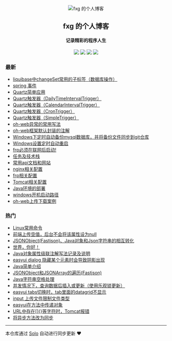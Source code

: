 <p align="center"><img alt="fxg 的个人博客" src="https://static.b3log.org/images/brand/solo-32.png"></p><h2 align="center">
fxg 的个人博客
</h2>

<h4 align="center">记录精彩的程序人生</h4>
<p align="center"><a title="fxg 的个人博客" target="_blank" href="https://github.com/xingzhegu/solo-blog"><img src="https://img.shields.io/github/last-commit/xingzhegu/solo-blog.svg?style=flat-square&color=FF9900"></a>
<a title="GitHub repo size in bytes" target="_blank" href="https://github.com/xingzhegu/solo-blog"><img src="https://img.shields.io/github/repo-size/xingzhegu/solo-blog.svg?style=flat-square"></a>
<a title="Solo Version" target="_blank" href="https://github.com/b3log/solo/releases"><img src="https://img.shields.io/badge/solo-3.6.0-f1e05a.svg?style=flat-square&color=blueviolet"></a>
<a title="Hits" target="_blank" href="https://github.com/b3log/hits"><img src="https://hits.b3log.org/xingzhegu/solo-blog.svg"></a></p>

### 最新

* [liquibase中changeSet常用的子标签（数据库操作）](http://fxg.life/solo-v3.6.0/articles/2019/07/16/1563250001938.html)
* [spring 事件](http://fxg.life/solo-v3.6.0/articles/2019/06/28/1561705349171.html)
* [Quartz简单应用](http://fxg.life/solo-v3.6.0/articles/2019/06/25/1561442942305.html)
* [Quartz触发器（DailyTimeIntervalTrigger）](http://fxg.life/solo-v3.6.0/articles/2019/06/25/1561441707408.html)
* [Quartz触发器（CalendarIntervalTrigger）](http://fxg.life/solo-v3.6.0/articles/2019/06/25/1561441395825.html)
* [Quartz触发器（CronTrigger）](http://fxg.life/solo-v3.6.0/articles/2019/06/25/1561433487911.html)
* [Quartz触发器（SimpleTrigger）](http://fxg.life/solo-v3.6.0/articles/2019/06/25/1561433341991.html)
* [oh-web异常的常用写法](http://fxg.life/solo-v3.6.0/articles/2019/05/28/1559006890544.html)
* [oh-web框架默认封装的注解](http://fxg.life/solo-v3.6.0/articles/2019/05/13/1557729792232.html)
* [Windows下定时自动备份mysql数据库，并将备份文件同步到git仓库](http://fxg.life/solo-v3.6.0/articles/2019/05/12/1557672100279.html)
* [Windows设置定时自动重启](http://fxg.life/solo-v3.6.0/articles/2019/05/10/1557492734715.html)
* [frp必须在联网后启动!](http://fxg.life/solo-v3.6.0/articles/2019/05/10/1557489410937.html)
* [任务及技术栈](http://fxg.life/solo-v3.6.0/articles/2019/05/10/1557480975244.html)
* [常用api文档和网站](http://fxg.life/solo-v3.6.0/articles/2019/05/10/1557480012684.html)
* [nginx相关配置](http://fxg.life/solo-v3.6.0/articles/2019/05/10/1557478109057.html)
* [frp相关配置](http://fxg.life/solo-v3.6.0/articles/2019/05/10/1557475600263.html)
* [Tomcat相关配置](http://fxg.life/solo-v3.6.0/articles/2019/05/10/1557471363259.html)
* [Java环境的部署](http://fxg.life/solo-v3.6.0/articles/2019/05/09/1557394309382.html)
* [windows开机启动路径](http://fxg.life/solo-v3.6.0/articles/2019/05/09/1557393416345.html)
* [oh-web上传下载案例](http://fxg.life/solo-v3.6.0/articles/2019/05/09/1557392641054.html)

### 热门

* [Linux常用命令](http://fxg.life/solo-v3.6.0/articles/2019/05/07/1557220632644.html)
* [前端上传空值，后台不会将该属性设为null](http://fxg.life/solo-v3.6.0/articles/2019/05/09/1557390064039.html)
* [JSONObject(Fastjson)、Java对象和Json字符串的相互转化](http://fxg.life/solo-v3.6.0/articles/2019/05/08/1557310038795.html)
* [世界，你好！](http://fxg.life/solo-v3.6.0/hello-solo)
* [Java对象属性级联注解写法记录及说明](http://fxg.life/solo-v3.6.0/articles/2019/05/09/1557389489261.html)
* [easyui dialog 隐藏某个元素时会导致阴影出现](http://fxg.life/solo-v3.6.0/articles/2019/05/08/1557283066897.html)
* [Java简单介绍](http://fxg.life/solo-v3.6.0/articles/2019/05/07/1557238217700.html)
* [JSONObject和JSONArray的遍历(Fastjson)](http://fxg.life/solo-v3.6.0/articles/2019/05/08/1557308579799.html)
* [Java字符串空格处理](http://fxg.life/solo-v3.6.0/articles/2019/05/08/1557304768257.html)
* [并发情况下，查询数据后插入或更新（使用乐观锁更新）](http://fxg.life/solo-v3.6.0/articles/2019/05/08/1557292062979.html)
* [easyui tabs切换时，tab里面的datagrid不显示](http://fxg.life/solo-v3.6.0/articles/2019/05/08/1557282627948.html)
* [input 上传文件限制文件类型](http://fxg.life/solo-v3.6.0/articles/2019/05/08/1557279509621.html)
* [easyui在方法中传递对象](http://fxg.life/solo-v3.6.0/articles/2019/05/08/1557283909447.html)
* [URL中存在[]{}等字符时，Tomcat报错](http://fxg.life/solo-v3.6.0/articles/2019/05/08/1557282124795.html)
* [将异步方法改为同步](http://fxg.life/solo-v3.6.0/articles/2019/05/08/1557284089969.html)



---

本仓库通过 [Solo](https://github.com/b3log/solo) 自动进行同步更新 ❤️ 